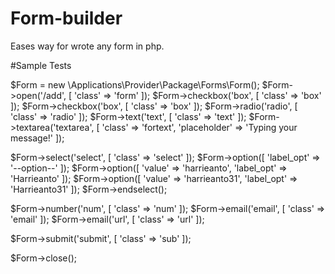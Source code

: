 # Form-builder
Eases way for wrote any form in php.

#Sample Tests


$Form = new \Applications\Provider\Package\Forms\Form();
$Form->open('/add',  [ 'class' => 'form' ]);
$Form->checkbox('box',  [ 'class' => 'box' ]);
$Form->checkbox('box',  [ 'class' => 'box' ]);
$Form->radio('radio',  [ 'class' => 'radio' ]);
$Form->text('text',  [ 'class' => 'text' ]);
$Form->textarea('textarea',  [ 'class' => 'fortext',  'placeholder' => 'Typing your message!' ]);

$Form->select('select',  [ 'class' => 'select' ]);
$Form->option([ 'label_opt' => '--option--' ]);
$Form->option([ 'value' => 'harrieanto', 'label_opt' => 'Harrieanto' ]);
$Form->option([ 'value' => 'harrieanto31', 'label_opt' => 'Harrieanto31' ]);
$Form->endselect();

$Form->number('num',  [ 'class' => 'num' ]);
$Form->email('email',  [ 'class' => 'email' ]);
$Form->email('url',  [ 'class' => 'url' ]);

$Form->submit('submit', [ 'class' => 'sub' ]);

$Form->close();

